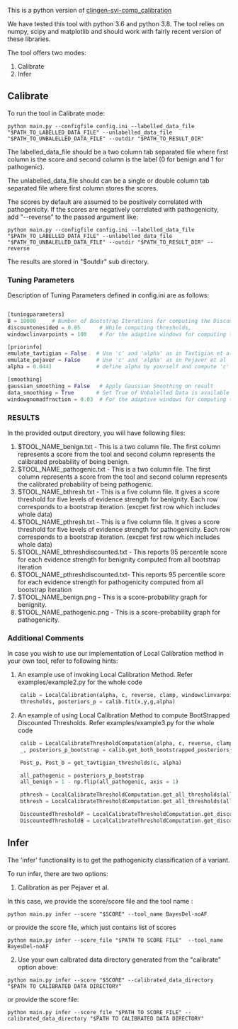 This is a python version of [clingen-svi-comp_calibration](https://github.com/vpejaver/clingen-svi-comp_calibration)

We have tested this tool with python 3.6 and python 3.8.
The tool relies on numpy, scipy and matplotlib and should work with fairly recent version of these libraries.


The tool offers two modes:

1. Calibrate
2. Infer


## Calibrate

To run the tool in Calibrate mode:
```
python main.py --configfile config.ini --labelled_data_file "$PATH_TO_LABELLED_DATA_FILE" --unlabelled_data_file "$PATH_TO_UNBALELLED_DATA_FILE" --outdir "$PATH_TO_RESULT_DIR"
```
The labelled_data_file should be a two column tab separated file where first column is the score and second column is the label (0 for benign and 1 for pathogenic).

The unlabelled_data_file should can be a single or double column tab separated file where first column stores the scores.

The scores by default are assumed to be positively correlated with pathogenicity. If the scores are negatively correlated with pathogenicity, add "--reverse" to the passed argument like:
```
python main.py --configfile config.ini --labelled_data_file "$PATH_TO_LABELLED_DATA_FILE" --unlabelled_data_file "$PATH_TO_UNBALELLED_DATA_FILE" --outdir "$PATH_TO_RESULT_DIR" --reverse
``` 

The results are stored in "$outdir" sub directory.


### Tuning Parameters

Description of Tuning Parameters defined in config.ini are as follows:
```python

[tuningparameters]
B = 10000     # Number of Bootstrap Iterations for computing the Discounted Thresholds
discountonesided = 0.05      # While computing thresholds,
windowclinvarpoints = 100    # For the adaptive windows for computing the local probabilty, this defines the minimum number of 'labelled data points' that should be in the window 

[priorinfo]
emulate_tavtigian = False   # Use 'c' and 'alpha' as in Tavtigian et al
emulate_pejaver = False     # Use 'c' and 'alpha' as in Pejaver et al
alpha = 0.0441              # define alpha by yourself and compute 'c' as per Tavtigian et al framework

[smoothing] 
gaussian_smoothing = False   # Apply Gaussian Smoothing on result
data_smoothing = True       # Set True of Unbalelled Data is available and to be used for smoothing
windowgnomadfraction = 0.03  # For the adaptive	windows for computing the local  probabilty, this defines the minimum fraction of 'unlabelled data points' that should be in the window

```


### RESULTS

In the provided output directory, you will have following files:
1. $TOOL_NAME_benign.txt   - This is a two column file. The first column represents a score from the tool and second column represents the calibrated probability of being benign.
2. $TOOL_NAME_pathogenic.txt - This is a two column file.   The first column represents a score from the tool and second column represents the calibrated probability of being pathogenic.
3. $TOOL_NAME_bthresh.txt - This is a five column file. It gives a score threshold for five levels of evidence strength for benignity. Each row corresponds to a bootstrap iteration. (excpet first row which includes whole data)
4. $TOOL_NAME_pthresh.txt - This is a five column file.	It gives a score threshold for five levels of evidence strength	for pathogenicity. Each row corresponds to a bootstrap iteration. (excpet first row	which includes whole data)
5. $TOOL_NAME_bthreshdiscounted.txt - This reports 95 percentile score for each evidence strength for benignity computed from all bootstrap iteration
6. $TOOL_NAME_pthreshdiscounted.txt- This reports 95 percentile score for each evidence strength for pathogenicity computed	from all bootstrap iteration
7. $TOOL_NAME_benign.png - This is a score-probability graph for benignity.
8. $TOOL_NAME_pathogenic.png - This  is a score-probability graph for pathogenicity.




### Additional Comments

In case you wish to use our implementation of  Local Calibration method in your own tool, refer to following hints:


1. An example use of invoking Local Calibration Method. Refer examples/example2.py for the whole code


```python
    calib = LocalCalibration(alpha, c, reverse, clamp, windowclinvarpoints, windowgnomadfraction, gaussian_smoothing)
    thresholds, posteriors_p = calib.fit(x,y,g,alpha)

```


2. An example of using Local Calibration Method to compute BootStrapped Discounted Thresholds. Refer examples/example3.py for the whole code


```python
    calib = LocalCalibrateThresholdComputation(alpha, c, reverse, clamp, windowclinvarpoints, windowgnomadfraction, gaussian_smoothing, )
    _, posteriors_p_bootstrap = calib.get_both_bootstrapped_posteriors_parallel(x,y, g, 1000, alpha, thresholds)

    Post_p, Post_b = get_tavtigian_thresholds(c, alpha)

    all_pathogenic = posteriors_p_bootstrap
    all_benign = 1 - np.flip(all_pathogenic, axis = 1)

    pthresh = LocalCalibrateThresholdComputation.get_all_thresholds(all_pathogenic, thresholds, Post_p)
    bthresh = LocalCalibrateThresholdComputation.get_all_thresholds(all_benign, np.flip(thresholds), Post_b) 

    DiscountedThresholdP = LocalCalibrateThresholdComputation.get_discounted_thresholds(pthresh, Post_p, B, discountonesided, 'pathogenic')
    DiscountedThresholdB = LocalCalibrateThresholdComputation.get_discounted_thresholds(bthresh, Post_b, B, discountonesided, 'benign')


```



## Infer

The 'infer' functionality is to get the pathogenicity classification of a variant.

To run infer, there are two options:

1. Calibration as per Pejaver et al.

In this case, we provide the score/score file and the tool name :
```
python main.py infer --score "$SCORE" --tool_name BayesDel-noAF
```
or provide the score file, which just contains list of scores
```
python main.py infer --score_file "$PATH TO SCORE FILE"  --tool_name BayesDel-noAF
```

2. Use your own calbrated data directory generated from the "calibrate" option above:
```
python main.py infer --score "$SCORE" --calibrated_data_directory "$PATH TO CALIBRATED DATA DIRECTORY"
```

or provide the score file:
```
python main.py infer --score_file "$PATH TO SCORE FILE" --calibrated_data_directory "$PATH TO CALIBRATED DATA DIRECTORY"
```

